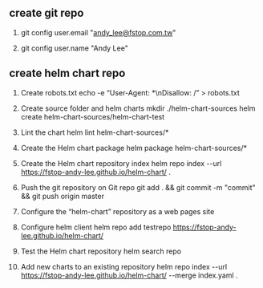 
## create git repo

1. git config user.email "andy_lee@fstop.com.tw"

2. git config user.name "Andy Lee"

## create helm chart repo

1. Create robots.txt 
   echo -e “User-Agent: *\nDisallow: /” > robots.txt

2. Create source folder and helm charts
   mkdir ./helm-chart-sources
   helm create helm-chart-sources/helm-chart-test
   
3. Lint the chart
   helm lint helm-chart-sources/*

4. Create the Helm chart package
   helm package helm-chart-sources/*

5. Create the Helm chart repository index
   helm repo index --url https://fstop-andy-lee.github.io/helm-chart/ .   

6. Push the git repository on Git repo
   git add . && git commit -m "commit" && git push origin master
   
7. Configure the “helm-chart” repository as a web pages site

8. Configure helm client
   helm repo add testrepo https://fstop-andy-lee.github.io/helm-chart/

9. Test the Helm chart repository
   helm search repo

10. Add new charts to an existing repository
   helm repo index --url https://fstop-andy-lee.github.io/helm-chart/ --merge index.yaml .
   
   
